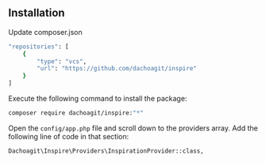 ## Installation

Update composer.json

```bash
"repositories": [
    {
        "type": "vcs",
        "url": "https://github.com/dachoagit/inspire"
    }
]
```

Execute the following command to install the package:

```bash
composer require dachoagit/inspire:"*"
```

Open the `config/app.php` file and scroll down to the providers array.
Add the following line of code in that section:

```bash
Dachoagit\Inspire\Providers\InspirationProvider::class,
```
